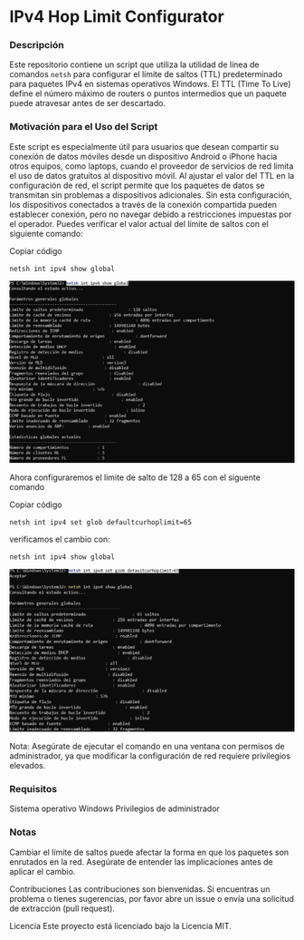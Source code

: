 # IPv4 Hop Limit Configurator

### Descripción

Este repositorio contiene un script que utiliza la utilidad de línea de comandos `netsh` para configurar el límite de saltos (TTL) predeterminado para paquetes IPv4 en sistemas operativos Windows. El TTL (Time To Live) define el número máximo de routers o puntos intermedios que un paquete puede atravesar antes de ser descartado.

### Motivación para el Uso del Script

Este script es especialmente útil para usuarios que desean compartir su conexión de datos móviles desde un dispositivo Android o iPhone hacia otros equipos, como laptops, cuando el proveedor de servicios de red limita el uso de datos gratuitos al dispositivo móvil. Al ajustar el valor del TTL en la configuración de red, el script permite que los paquetes de datos se transmitan sin problemas a dispositivos adicionales. Sin esta configuración, los dispositivos conectados a través de la conexión compartida pueden establecer conexión, pero no navegar debido a restricciones impuestas por el operador.
Puedes verificar el valor actual del límite de saltos con el siguiente comando:

Copiar código
```shell
netsh int ipv4 show global
```
![Output del comando netsh int ipv4 show global](https://github.com/gpradinett/ipv4-hop-limit-configurator/raw/main/image/netsh%20int%20ipv4%20show%20global.png)

Ahora configuraremos el limite de salto de 128 a 65 con el siguente comando 

Copiar código
```shell
netsh int ipv4 set glob defaultcurhoplimit=65
```
verificamos el cambio con:
```shell
netsh int ipv4 show global
```
![Ejemplo de comando netsh int ipv4 set glob defaultcurhoplimit=65](https://github.com/gpradinett/ipv4-hop-limit-configurator/raw/main/image/netsh%20int%20ipv4%20set%20glob%20defaultcurhoplimit%3D65.png)

Nota: Asegúrate de ejecutar el comando en una ventana con permisos de administrador, ya que modificar la configuración de red requiere privilegios elevados.

### Requisitos
Sistema operativo Windows
Privilegios de administrador

### Notas
Cambiar el límite de saltos puede afectar la forma en que los paquetes son enrutados en la red. Asegúrate de entender las implicaciones antes de aplicar el cambio.

Contribuciones
Las contribuciones son bienvenidas. Si encuentras un problema o tienes sugerencias, por favor abre un issue o envía una solicitud de extracción (pull request).

Licencia
Este proyecto está licenciado bajo la Licencia MIT.
